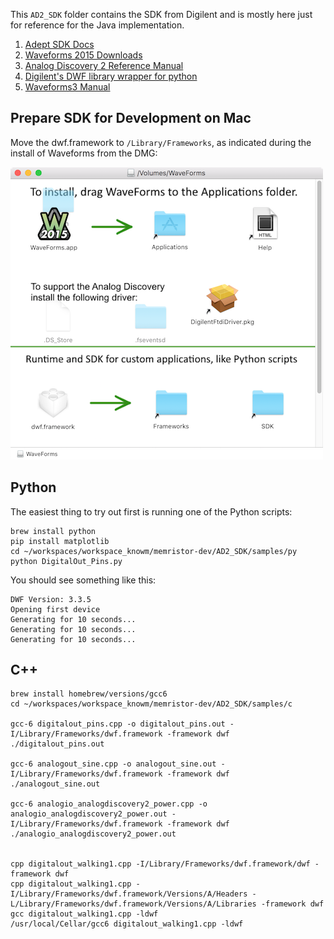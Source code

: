 This `AD2_SDK` folder contains the SDK from Digilent and is mostly here just for reference for the Java implementation.

1. [Adept SDK Docs](https://reference.digilentinc.com/reference/software/adept/start?redirect=1id=digilent_adept_2#software_downloads)
1. [Waveforms 2015 Downloads](https://reference.digilentinc.com//reference/software/waveforms/waveforms-3/start?redirect=1id=waveforms3)
1. [Analog Discovery 2 Reference Manual](https://reference.digilentinc.com/analog_discovery_2/refmanual)
1. [Digilent's DWF library wrapper for python](https://github.com/amuramatsu/dwf)
1. [Waveforms3 Manual](https://reference.digilentinc.com/waveforms3/refmanual)


## Prepare SDK for Development on Mac

Move the dwf.framework to `/Library/Frameworks`, as indicated during the install of Waveforms from the DMG:

![](_img/Framework.png)

## Python

The easiest thing to try out first is running one of the Python scripts:

    brew install python
    pip install matplotlib
    cd ~/workspaces/workspace_knowm/memristor-dev/AD2_SDK/samples/py
    python DigitalOut_Pins.py

You should see something like this:

    DWF Version: 3.3.5
    Opening first device
    Generating for 10 seconds...
    Generating for 10 seconds...
    Generating for 10 seconds...

## C++

    brew install homebrew/versions/gcc6
    cd ~/workspaces/workspace_knowm/memristor-dev/AD2_SDK/samples/c

    gcc-6 digitalout_pins.cpp -o digitalout_pins.out -I/Library/Frameworks/dwf.framework -framework dwf
    ./digitalout_pins.out

    gcc-6 analogout_sine.cpp -o analogout_sine.out -I/Library/Frameworks/dwf.framework -framework dwf
    ./analogout_sine.out

    gcc-6 analogio_analogdiscovery2_power.cpp -o analogio_analogdiscovery2_power.out -I/Library/Frameworks/dwf.framework -framework dwf
    ./analogio_analogdiscovery2_power.out


    cpp digitalout_walking1.cpp -I/Library/Frameworks/dwf.framework/dwf -framework dwf
    cpp digitalout_walking1.cpp -I/Library/Frameworks/dwf.framework/Versions/A/Headers -L/Library/Frameworks/dwf.framework/Versions/A/Libraries -framework dwf
    gcc digitalout_walking1.cpp -ldwf
    /usr/local/Cellar/gcc6 digitalout_walking1.cpp -ldwf

